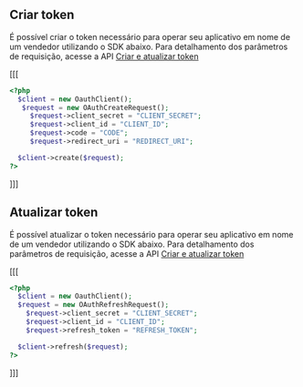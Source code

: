 ## Criar token

É possível criar o token necessário para operar seu aplicativo em nome de um vendedor utilizando o SDK abaixo. Para detalhamento dos parâmetros de requisição, acesse a API [Criar e atualizar token](/developers/pt/reference/oauth/_oauth_token/post)

[[[
```php
<?php
  $client = new OauthClient();
   $request = new OAuthCreateRequest();
     $request->client_secret = "CLIENT_SECRET";
     $request->client_id = "CLIENT_ID";
     $request->code = "CODE";
     $request->redirect_uri = "REDIRECT_URI";

  $client->create($request);
?>
```
]]]

## Atualizar token

É possível atualizar o token necessário para operar seu aplicativo em nome de um vendedor utilizando o SDK abaixo. Para detalhamento dos parâmetros de requisição, acesse a API [Criar e atualizar token](/developers/pt/reference/oauth/_oauth_token/post)

[[[
```php
<?php
  $client = new OauthClient();
  $request = new OAuthRefreshRequest();
    $request->client_secret = "CLIENT_SECRET";
    $request->client_id = "CLIENT_ID";
    $request->refresh_token = "REFRESH_TOKEN";

  $client->refresh($request);
?>
```
]]]